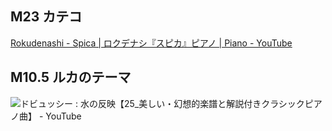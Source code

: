 ## M23 カテコ
[Rokudenashi - Spica | ロクデナシ『スピカ』ピアノ | Piano - YouTube](https://youtu.be/NSKe0wrzoXE?feature=shared)

## M10.5 ルカのテーマ
![ドビュッシー : 水の反映【25\_美しい・幻想的楽譜と解説付きクラシックピアノ曲】 - YouTube](https://www.youtube.com/watch?feature=shared&v=iBY2WU9Xec0)

